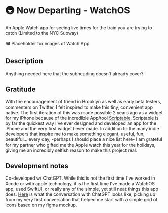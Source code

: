 # 🚇 Now Departing - WatchOS
An Apple Watch app for seeing live times for the train you are trying to catch (Limited to the NYC Subway)

🖼️ Placeholder for images of Watch App

## Description
Anything needed here that the subheading doesn't already cover?

## Gratitude
With the encouragement of friend in Brooklyn as well as early beta testers, commenters on Twitter, I felt inspired to make this tiny, convenient app native. The first iteration of this was made possible 2 years ago as a widget for my iPhone because of the incredible App/tool [Scriptable](https://scriptable.app/). Scriptable is by far the quickest way I've ever designed and developed an app for the iPhone and the very first widget I ever made. In addition to the many indie developers that inspire me to make something elegant, useful, fun, beautiful... every day, -perhaps I should place a nice list here- I am grateful for my partner who gifted me the Apple watch this year for the holidays, giving me an incredibly selfish reason to make this project real. 

## Development notes
Co-developed w/ ChatGPT. While this is not the first time I've worked in Xcode or with apple technology, it is the first time I've made a WatchOS app, used SwiftUI, or really any of the simple, yet still neat things this app does. [Here](https://chatgpt.com/share/6779f476-95ac-8012-8db2-d53c35c28703) is what the conversation with ChatGPT looks like, picking up from my very first conversation that helped me start with a simple grid of icons based on my figma mockup.
